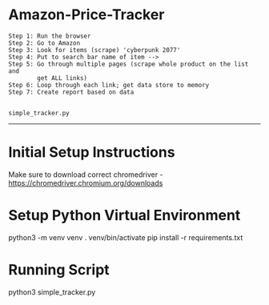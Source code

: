 # Amazon-Price-Tracker


 
    Step 1: Run the browser
    Step 2: Go to Amazon
    Step 3: Look for items (scrape) 'cyberpunk 2077'
    Step 4: Put to search bar name of item --> 
    Step 5: Go through multiple pages (scrape whole product on the list and
            get ALL links)
    Step 6: Loop through each link; get data store to memory
    Step 7: Create report based on data
    
    
    simple_tracker.py
____________________________________________________________________________________________________________________________________________________________________


# Initial Setup Instructions

Make sure to download correct chromedriver - https://chromedriver.chromium.org/downloads


# Setup Python Virtual Environment

python3 -m venv venv
. venv/bin/activate
pip install -r requirements.txt


# Running Script

python3 simple_tracker.py


